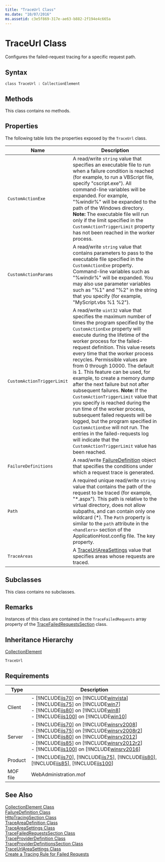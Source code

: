 ```yaml
---
title: "TraceUrl Class"
ms.date: "10/07/2016"
ms.assetid: c3e5f869-317e-ae63-b882-2f194e4c665a
---
```

# TraceUrl Class

Configures the failed-request tracing for a specific request path.  
  
## Syntax  
  
```vbs  
class TraceUrl : CollectionElement  
```  
  
## Methods  

 This class contains no methods.  
  
## Properties  

 The following table lists the properties exposed by the `TraceUrl` class.  
  
|Name|Description|  
|----------|-----------------|  
|`CustomActionExe`|A read/write `string` value that specifies an executable file to run when a failure condition is reached (for example, to run a VBScript file, specify "cscript.exe"). All command-line variables will be expanded. For example, "%windir%" will be expanded to the path of the Windows directory. **Note:**  The executable file will run only if the limit specified in the `CustomActionTriggerLimit` property has not been reached in the worker process.|  
|`CustomActionParams`|A read/write `string` value that contains parameters to pass to the executable file specified in the `CustomActionExe` property. Command-line variables such as "%windir%" will be expanded. You may also use parameter variables such as "%1" and "%2" in the string that you specify (for example, "MyScript.vbs %1 %2").|  
|`CustomActionTriggerLimit`|A read/write `uint32` value that specifies the maximum number of times the program specified by the `CustomActionExe` property will execute during the lifetime of the worker process for the failed-request definition. This value resets every time that the worker process recycles. Permissible values are from 0 through 10000. The default is 1. This feature can be used, for example, to create a memory dump after the next failure but not after subsequent failures. **Note:**  If the `CustomActionTriggerLimit` value that you specify is reached during the run time of the worker process, subsequent failed requests will be logged, but the program specified in `CustomActionExe` will not run. The entries in the failed-requests log will indicate that the `CustomActionTriggerLimit` value has been reached.|  
|`FailureDefinitions`|A read/write [FailureDefinition](../wmi-provider/failuredefinition-class.md) object that specifies the conditions under which a request trace is generated.|  
|`Path`|A required unique read/write `string` value that contains the path of the request to be traced (for example, "*.aspx"). This path is relative to the virtual directory, does not allow subpaths, and can contain only one wildcard (\*). The `Path` property is similar to the `path` attribute in the `<handlers>` section of the ApplicationHost.config file. The key property.|  
|`TraceAreas`|A [TraceUrlAreaSettings](../wmi-provider/traceurlareasettings-class.md) value that specifies areas whose requests are traced.|  
  
## Subclasses  

 This class contains no subclasses.  
  
## Remarks  

 Instances of this class are contained in the `TraceFailedRequests` array property of the [TraceFailedRequestsSection](../wmi-provider/tracefailedrequestssection-class.md) class.  
  
## Inheritance Hierarchy  

 [CollectionElement](../wmi-provider/collectionelement-class.md)  
  
 `TraceUrl`  
  
## Requirements  
  
|Type|Description|  
|----------|-----------------|  
|Client|-   [!INCLUDE[iis70](../wmi-provider/includes/iis70-md.md)] on [!INCLUDE[winvista](../wmi-provider/includes/winvista-md.md)]<br />-   [!INCLUDE[iis75](../wmi-provider/includes/iis75-md.md)] on [!INCLUDE[win7](../wmi-provider/includes/win7-md.md)]<br />-   [!INCLUDE[iis80](../wmi-provider/includes/iis80-md.md)] on [!INCLUDE[win8](../wmi-provider/includes/win8-md.md)]<br />-   [!INCLUDE[iis100](../wmi-provider/includes/iis100-md.md)] on [!INCLUDE[win10](../wmi-provider/includes/win10-md.md)]|  
|Server|-   [!INCLUDE[iis70](../wmi-provider/includes/iis70-md.md)] on [!INCLUDE[winsrv2008](../wmi-provider/includes/winsrv2008-md.md)]<br />-   [!INCLUDE[iis75](../wmi-provider/includes/iis75-md.md)] on [!INCLUDE[winsrv2008r2](../wmi-provider/includes/winsrv2008r2-md.md)]<br />-   [!INCLUDE[iis80](../wmi-provider/includes/iis80-md.md)] on [!INCLUDE[winsrv2012](../wmi-provider/includes/winsrv2012-md.md)]<br />-   [!INCLUDE[iis85](../wmi-provider/includes/iis85-md.md)] on [!INCLUDE[winsrv2012r2](../wmi-provider/includes/winsrv2012r2-md.md)]<br />-   [!INCLUDE[iis100](../wmi-provider/includes/iis100-md.md)] on [!INCLUDE[winsrv2016](../wmi-provider/includes/winsrv2016-md.md)]|  
|Product|-   [!INCLUDE[iis70](../wmi-provider/includes/iis70-md.md)], [!INCLUDE[iis75](../wmi-provider/includes/iis75-md.md)], [!INCLUDE[iis80](../wmi-provider/includes/iis80-md.md)], [!INCLUDE[iis85](../wmi-provider/includes/iis85-md.md)], [!INCLUDE[iis100](../wmi-provider/includes/iis100-md.md)]|  
|MOF file|WebAdministration.mof|  
  
## See Also  

 [CollectionElement Class](../wmi-provider/collectionelement-class.md)   
 [FailureDefinition Class](../wmi-provider/failuredefinition-class.md)   
 [HttpTracingSection Class](../wmi-provider/httptracingsection-class.md)   
 [TraceAreaDefinition Class](../wmi-provider/traceareadefinition-class.md)   
 [TraceAreaSettings Class](../wmi-provider/traceareasettings-class.md)   
 [TraceFailedRequestsSection Class](../wmi-provider/tracefailedrequestssection-class.md)   
 [TraceProviderDefinition Class](../wmi-provider/traceproviderdefinition-class.md)   
 [TraceProviderDefinitionsSection Class](../wmi-provider/traceproviderdefinitionssection-class.md)   
 [TraceUrlAreaSettings Class](../wmi-provider/traceurlareasettings-class.md)   
 [Create a Tracing Rule for Failed Requests](https://go.microsoft.com/fwlink/?LinkId=64723)
